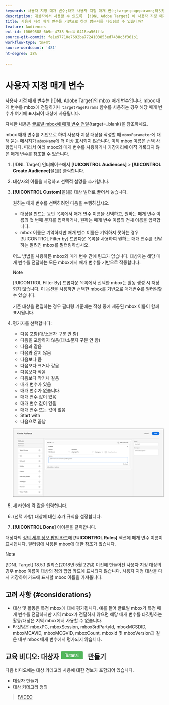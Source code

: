 ```yaml
---
keywords: 사용자 지정 매개 변수;타겟 사용자 지정 매개 변수;targetpageparams;타깃팅 mbox 매개 변수
description: 대상자에서 사용할 수 있도록  [!DNL Adobe Target] 에 사용자 지정 매개 변수를 전달하는 방법을 알아봅니다.
title: 사용자 지정 매개 변수를 기반으로 하여 방문자를 타깃팅할 수 있습니까?
feature: Audiences
exl-id: f0669888-6b9e-4738-9ed4-0418ea56fffa
source-git-commit: fe1e97710e7692ba7724103853ed7438c3f361b1
workflow-type: tm+mt
source-wordcount: '481'
ht-degree: 38%

---
```


# 사용자 지정 매개 변수

사용자 지정 매개 변수는 [!DNL Adobe Target]의 mbox 매개 변수입니다. mbox 매개 변수를 mbox에 전달하거나 `targetPageParams` 함수를 사용하는 경우 해당 매개 변수가 여기에 표시되어 대상에 사용됩니다.

자세한 내용은 [글로벌 mbox에 매개 변수 전달](https://experienceleague.adobe.com/docs/target-dev/developer/client-side/global-mbox/pass-parameters-to-global-mbox.html){target=_blank}을 참조하세요.

mbox 매개 변수를 기반으로 하여 사용자 지정 대상을 작성할 때 `mboxParameter`에 대해 묻는 메시지가 `mboxName`에 더 이상 표시되지 않습니다. 이제 mbox 이름은 선택 사항입니다. 따라서 여러 mbox의 매개 변수를 사용하거나 가장자리에 아직 기록되지 않은 매개 변수를 참조할 수 있습니다.

1. [!DNL Target] 인터페이스에서 **[!UICONTROL Audiences]** > **[!UICONTROL Create Audience]**&#x200B;을(를) 클릭합니다.
1. 대상자의 이름을 지정하고 선택적 설명을 추가합니다.
1. **[!UICONTROL Custom]**&#x200B;을(를) 대상 빌더로 끌어서 놓습니다.

   원하는 매개 변수를 선택하려면 다음을 수행하십시오.

   * 대상을 만드는 동안 목록에서 매개 변수 이름을 선택하고, 원하는 매개 변수 이름의 첫 번째 문자를 입력하거나, 원하는 매개 변수 이름의 전체 이름을 입력합니다.
   * mbox 이름은 기억하지만 매개 변수 이름은 기억하지 못하는 경우 [!UICONTROL Filter by] 드롭다운 목록을 사용하여 원하는 매개 변수를 전달하는 알려진 mbox를 필터링하십시오.

   어느 방법을 사용하든 mbox와 매개 변수 간에 링크가 없습니다. 대상자는 해당 매개 변수를 전달하는 모든 mbox에서 매개 변수를 기반으로 작동합니다.

   >[!NOTE]
   >
   >[!UICONTROL Filter By] 드롭다운 목록에서 선택한 mbox는 활동 생성 시 저장되지 않습니다. 이 옵션을 사용하면 선택한 mbox를 기반으로 매개변수를 필터링할 수 있습니다.

   기존 대상을 편집하는 경우 필터링 기준에는 작성 중에 제공된 mbox 이름이 함께 표시됩니다.

1. 평가자를 선택합니다:

   * 다음 포함(대/소문자 구분 안 함)
   * 다음을 포함하지 않음(대/소문자 구분 안 함)
   * 다음과 같음
   * 다음과 같지 않음
   * 다음보다 큼
   * 다음보다 크거나 같음
   * 다음보다 작음
   * 다음보다 작거나 같음
   * 매개 변수가 있음
   * 매개 변수가 없습니다.
   * 매개 변수 값이 있음
   * 매개 변수 값이 없음
   * 매개 변수 또는 값이 없음
   * Start with
   * 다음으로 끝남

   ![사용자 지정 매개 변수 대상](assets/custom.png)

1. 새 라인에 각 값을 입력합니다.
1. (선택 사항) 대상에 대한 추가 규칙을 설정합니다.
1. **[!UICONTROL Done]** 아이콘을 클릭합니다.

대상자의 [정의 세부 정보 팝업 카드](/help/main/c-target/c-audiences/audiences.md#section_11B9C4A777E14D36BA1E925021945780)에 **[!UICONTROL Rules]** 섹션에 매개 변수 이름이 표시됩니다. 필터링에 사용된 mbox에 대한 참조가 없습니다.

>[!NOTE]
>
>[!DNL Target] 18.5.1 릴리스(2018년 5월 22일) 이전에 만들어진 사용자 지정 대상의 경우 mbox 이름이 대상의 정의 팝업 카드에 표시되지 않습니다. 사용자 지정 대상을 다시 저장하여 카드에 표시할 mbox 이름을 가져옵니다.

## 고려 사항 {#considerations}

* 대상 및 활동은 특정 mbox에 대해 평가됩니다. 예를 들어 글로벌 mbox가 특정 매개 변수를 전달하지만 지역 mbox가 전달하지 않으면 해당 매개 변수를 타깃팅하는 활동/대상은 지역 mbox에서 사용할 수 없습니다.
* 타깃팅은 mboxPC, mboxSession, mbox3rdPartyId, mboxMCSDID, mboxMCAVID, mboxMCGVID, mboxCount, mboxId 및 mboxVersion과 같은 내부 mbox 매개 변수에서 평가되지 않습니다.

## 교육 비디오: 대상자 ![튜토리얼 배지](/help/main/assets/tutorial.png) 만들기

다음 비디오에는 대상 카테고리 사용에 대한 정보가 포함되어 있습니다.

* 대상자 만들기
* 대상 카테고리 정의

>[!VIDEO](https://video.tv.adobe.com/v/17392)
